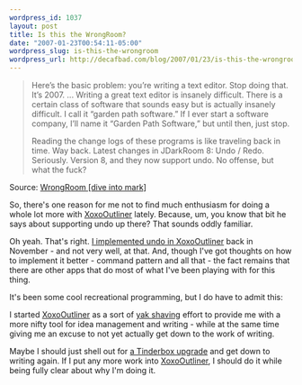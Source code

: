 ```yaml
--- 
wordpress_id: 1037
layout: post
title: Is this the WrongRoom?
date: "2007-01-23T00:54:11-05:00"
wordpress_slug: is-this-the-wrongroom
wordpress_url: http://decafbad.com/blog/2007/01/23/is-this-the-wrongroom
---
```

<blockquote cite="http://diveintomark.org/archives/2007/01/21/wrongroom"><p>Here’s the basic problem: you’re writing a text editor. Stop doing that. It’s 2007. ... Writing a great text editor is insanely difficult. There is a certain class of software that sounds easy but is actually insanely difficult. I call it “garden path software.” If I ever start a software company, I’ll name it “Garden Path Software,” but until then, just stop.</p><p>Reading the change logs of these programs is like traveling back in time. Way back. Latest changes in JDarkRoom 8: Undo / Redo. Seriously. Version 8, and they now support undo. No offense, but what the fuck?</p></blockquote><div class="quotesource">Source: <a href="http://diveintomark.org/archives/2007/01/21/wrongroom">WrongRoom [dive into mark]</a></div>

So, there's one reason for me not to find much enthusiasm for doing a whole lot more with [XoxoOutliner][] lately.  Because, um, you know that bit he says about supporting undo up there?  That sounds oddly familiar.  

Oh yeah.  That's right.  [I implemented undo in XoxoOutliner][undo] back in November - and not very well, at that.  And, though I've got thoughts on how to implement it better - command pattern and all that - the fact remains that there are other apps that do most of what I've been playing with for this thing.

It's been some cool recreational programming, but I do have to admit this:  

I started [XoxoOutliner][] as a sort of [yak shaving][yak] effort to provide me with a more nifty tool for idea management and writing - while at the same time giving me an excuse to not yet actually get down to the work of writing.

Maybe I should just shell out for [a Tinderbox upgrade][tinderbox] and get down to writing again.  If I put any more work into [XoxoOutliner][], I should do it while being fully clear about why I'm doing it.

[tinderbox]: http://eastgate.com/Tinderbox/
[yak]: http://www.catb.org/~esr/jargon/html/Y/yak-shaving.html
[undo]: http://decafbad.com/trac/changeset/765
[XoxoOutliner]: http://decafbad.com/trac/wiki/XoxoOutliner
